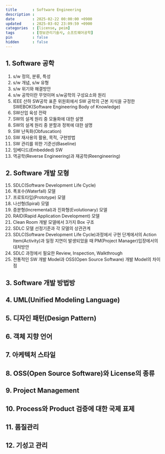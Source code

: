 ```yaml
---
title       : Software Engineering
description :
date        : 2025-02-22 00:00:00 +0900
updated     : 2025-03-02 23:09:59 +0900
categories  : [license, peim]
tags        : [정보관리기술사, 소프트웨어공학]
pin         : false
hidden      : false
---
```



## 1. Software 공학
1. s/w 정의, 분류, 특성
2. s/w 개념, s/w 유형
3. s/w 위기와 해결방안
4. s/w 공학이란 무엇이며 s/w공학의 구성요소와 원리
5. IEEE 산하 SW공학 표준 위원회에서 SW 공학의 근본 지식을 규정한 SWEBOK(Software Engineering Body of Knowledge)
6. SW산업 육성 전략
7. SW의 설계 원리 중 모듈화에 대한 설명
8. SW의 설계 원리 중 분할과 정복에 대한 설명
9. SW 난독화(Obfuscation)
10. SW 재사용의 활용, 목적, 구현방법
11. SW 관리를 위한 기준선(Baseline)
12. 임베디드(Embedded) SW
13. 역공학(Reverse Engineering)과 재공학(Reengineering)

## 2. Software 개발 모형
15. SDLC(Software Development Life Cycle)
16. 폭포수(Waterfall) 모델
17. 프로토타입(Prototype) 모델
18. 나선형(Spiral) 모델
19. 증분형(Incremental)과 진화형(Evolutionary) 모델
20. RAID(Rapid Application Development) 모델
21. Clean Room 개발 모델에서 3가지 Box 구조
22. SDLC 모델 선정기준과 각 모델의 상관관계
23. SDLC(Software Development Life Cycle)과정에서 구현 단계에서의 Action Item(Activity)과 일정 지연이 발생되었을 때 PM(Project Manager)입장에서의 대처방안
24. SDLC 과정에서 필요한 Review, Inspection, Walkthrough
25. 전통적인 SW 개발 Model과 OSS(Open Source Software) 개발 Model의 차이점

## 3. Software 개발 방법방

## 4. UML(Unified Modeling Language)

## 5. 디자인 패턴(Design Pattern)

## 6. 객체 지향 언어

## 7. 아케텍처 스타일

## 8. OSS(Open Source Software)와 License의 종류

## 9. Project Management

## 10. Process와 Product 검증에 대한 국제 표제

## 11. 품질관리

## 12. 기성고 관리
